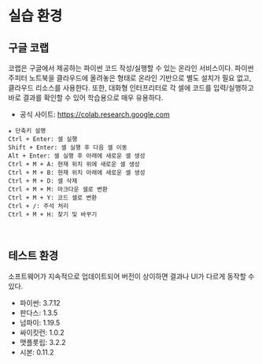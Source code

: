 # 실습 환경

## 구글 코랩

코랩은 구글에서 제공하는 파이썬 코드 작성/실행할 수 있는 온라인 서비스이다. 파이썬 주피터 노트북을 클라우드에 올려놓은 형태로 온라인 기반으로 별도 설치가 필요 없고, 클라우드 리소스를 사용한다. 또한, 대화형 인터프리터로 각 셀에 코드를 입력/실행하고 바로 결과를 확인할 수 있어 학습용으로 매우 유용하다.  
 - 공식 사이트: https://colab.research.google.com

```
★ 단축키 설명
Ctrl + Enter: 셀 실행
Shift + Enter: 셀 실행 후 다음 셀 이동
Alt + Enter: 셀 실행 후 아래에 새로운 셀 생성
Ctrl + M + A: 현재 위치 위에 새로운 셀 생성
Ctrl + M + B: 현재 위치 아래에 새로운 셀 생성
Ctrl + M + D: 셀 삭제
Ctrl + M + M: 마크다운 셀로 변환
Ctrl + M + Y: 코드 셀로 변환
Ctrl + /: 주석 처리
Ctrl + M + H: 찾기 및 바꾸기
```

<br/>

## 테스트 환경

소프트웨어가 지속적으로 업데이트되어 버전이 상이하면 결과나 UI가 다르게 동작할 수 있다.  
 - 파이썬: 3.7.12
 - 판다스: 1.3.5
 - 넘파이: 1.19.5
 - 싸이킷런: 1.0.2
 - 맷플롯립: 3.2.2
 - 시본: 0.11.2

